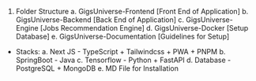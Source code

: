 1. Folder Structure
a. GigsUniverse-Frontend [Front End of Application]
b. GigsUniverse-Backend [Back End of Application]
c. GigsUniverse-Engine [Jobs Recommendation Engine]
d. GigsUniverse-Docker [Setup Database]
e. GigsUniverse-Documentation [Guidelines for Setup]

- Stacks:
a. Next JS - TypeScript + Tailwindcss + PWA + PNPM
b. SpringBoot - Java 
c. Tensorflow - Python + FastAPI
d. Database - PostgreSQL + MongoDB
e. MD File for Installation

